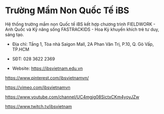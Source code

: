 # Trường Mầm Non Quốc Tế iBS

Hệ thống trường mầm non Quốc tế iBS kết hợp chương trình FIELDWORK - Anh Quốc và Kỹ năng sống FASTRACKIDS - Hoa Kỳ khuyến khích trẻ tư duy, sáng tạo.

- Địa chỉ: Tầng 1, Tòa nhà Saigon Mall, 2A Phan Văn Trị, P.10, Q. Gò Vấp, TP.HCM

- SĐT: 028 3622 2369

- Website: https://ibsvietnam.edu.vn

https://www.pinterest.com/ibsvietnamvn/

https://vimeo.com/ibsvietnamvn

https://www.youtube.com/channel/UC4mgjg08SictxCKm4yoyJZw

https://www.twitch.tv/ibsvietnam

